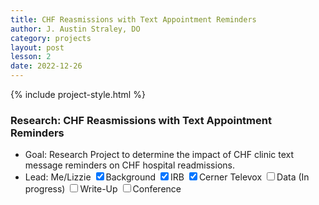 ```yaml
---
title: CHF Reasmissions with Text Appointment Reminders
author: J. Austin Straley, DO
category: projects
layout: post
lesson: 2
date: 2022-12-26
---
```


{% include project-style.html %}

### Research: CHF Reasmissions with Text Appointment Reminders
- Goal: Research Project to determine the impact of CHF clinic text message reminders on CHF hospital readmissions.
- Lead: Me/Lizzie
<label class="form-control"><input type="checkbox" name="checkbox-checked" checked/>Background</label>
<label class="form-control"><input type="checkbox" name="checkbox-checked" checked/>IRB</label>
<label class="form-control tab"><input type="checkbox" name="checkbox-checked" checked/>Cerner Televox</label>
<label class="form-control"><input type="checkbox" name="checkbox"/>Data (In progress)</label>
<label class="form-control"><input type="checkbox" name="checkbox"/>Write-Up</label>
<label class="form-control"><input type="checkbox" name="checkbox"/>Conference</label>